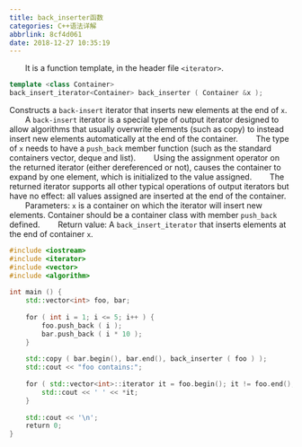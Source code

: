 ```yaml
---
title: back_inserter函数
categories: C++语法详解
abbrlink: 8cf4d061
date: 2018-12-27 10:35:19
---
```

&emsp;&emsp;It is a function template, in the header file `<iterator>`.

``` cpp
template <class Container>
back_insert_iterator<Container> back_inserter ( Container &x );
```

Constructs a `back-insert` iterator that inserts new elements at the end of `x`.
&emsp;&emsp;A `back-insert` iterator is a special type of output iterator designed to allow algorithms that usually overwrite elements (such as copy) to instead insert new elements automatically at the end of the container.
&emsp;&emsp;The type of `x` needs to have a `push_back` member function (such as the standard containers vector, deque and list).
&emsp;&emsp;Using the assignment operator on the returned iterator (either dereferenced or not), causes the container to expand by one element, which is initialized to the value assigned.
&emsp;&emsp;The returned iterator supports all other typical operations of output iterators but have no effect: all values assigned are inserted at the end of the container.
&emsp;&emsp;Parameters: `x` is a container on which the iterator will insert new elements. Container should be a container class with member `push_back` defined.
&emsp;&emsp;Return value: A `back_insert_iterator` that inserts elements at the end of container `x`.

``` cpp
#include <iostream>
#include <iterator>
#include <vector>
#include <algorithm>
​
int main () {
    std::vector<int> foo, bar;
​
    for ( int i = 1; i <= 5; i++ ) {
        foo.push_back ( i );
        bar.push_back ( i * 10 );
    }
​
    std::copy ( bar.begin(), bar.end(), back_inserter ( foo ) );
    std::cout << "foo contains:";
​
    for ( std::vector<int>::iterator it = foo.begin(); it != foo.end(); ++it ) {
        std::cout << ' ' << *it;
    }
​
    std::cout << '\n';
    return 0;
}
```
